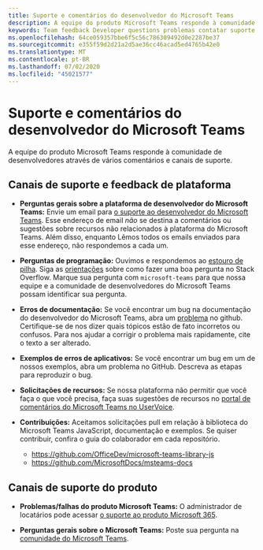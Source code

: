 ```yaml
---
title: Suporte e comentários do desenvolvedor do Microsoft Teams
description: A equipe do produto Microsoft Teams responde à comunidade de desenvolvedores através de vários comentários e canais de suporte.
keywords: Team feedback Developer questions problemas contatar suporte solicitar contribuições de bugs
ms.openlocfilehash: 64ce059357bbe6f5c56c786309492d0e2287be37
ms.sourcegitcommit: e355f59d2d21a2d5ae36cc46acad5ed4765b42e0
ms.translationtype: MT
ms.contentlocale: pt-BR
ms.lasthandoff: 07/02/2020
ms.locfileid: "45021577"
---
```

# <a name="microsoft-teams-developer-support-and-feedback"></a>Suporte e comentários do desenvolvedor do Microsoft Teams

A equipe do produto Microsoft Teams responde à comunidade de desenvolvedores através de vários comentários e canais de suporte.

## <a name="platform-support-and-feedback-channels"></a>Canais de suporte e feedback de plataforma

- **Perguntas gerais sobre a plataforma de desenvolvedor do Microsoft Teams:** Envie um email para [o suporte ao desenvolvedor do Microsoft Teams](mailto:microsoftteamsdev@microsoft.com). Esse endereço de email _não_ se destina a comentários ou sugestões sobre recursos não relacionados à plataforma do Microsoft Teams. Além disso, enquanto Lêmos todos os emails enviados para esse endereço, não respondemos a cada um.

- **Perguntas de programação:** Ouvimos e respondemos ao [estouro de pilha](http://stackoverflow.com/questions/tagged/microsoft-teams). Siga as [orientações](http://stackoverflow.com/tour) sobre como fazer uma boa pergunta no Stack Overflow. Marque sua pergunta com `microsoft-teams` para que nossa equipe e a comunidade de desenvolvedores do Microsoft Teams possam identificar sua pergunta.

- **Erros de documentação:** Se você encontrar um bug na documentação do desenvolvedor do Microsoft Teams, abra um [problema](https://github.com/MicrosoftDocs/msteams-docs/issues) no github. Certifique-se de nos dizer quais tópicos estão de fato incorretos ou confusos. Para nos ajudar a corrigir o problema mais rapidamente, cite o texto a ser alterado.

- **Exemplos de erros de aplicativos:** Se você encontrar um bug em um de nossos exemplos, abra um problema no GitHub. Descreva as etapas para reproduzir o bug.

- **Solicitações de recursos:** Se nossa plataforma não permitir que você faça o que você precisa, faça suas sugestões de recursos no [portal de comentários do Microsoft Teams no UserVoice](https://aka.ms/microsoftteamsplatformsuggestions).

- **Contribuições:** Aceitamos solicitações pull em relação à biblioteca do Microsoft Teams JavaScript, documentação e exemplos. Se quiser contribuir, confira o guia do colaborador em cada repositório.

  * https://github.com/OfficeDev/microsoft-teams-library-js
  * https://github.com/MicrosoftDocs/msteams-docs

## <a name="product-support-channels"></a>Canais de suporte do produto
- **Problemas/falhas do produto Microsoft Teams:** O administrador de locatários pode acessar [o suporte ao produto Microsoft 365](https://docs.microsoft.com/microsoft-365/admin/contact-support-for-business-products?view=o365-worldwide&tabs=online).

- **Perguntas gerais sobre o Microsoft Teams:** Poste sua pergunta na [comunidade do Microsoft Teams](https://answers.microsoft.com/en-us/msteams/forum).
